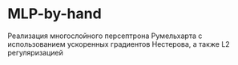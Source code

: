 # MLP-by-hand

Реализация многослойного персептрона Румельхарта с использованием ускоренных градиентов Нестерова, а также L2 регуляризацией
